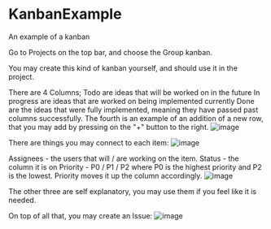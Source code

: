 # KanbanExample
An example of a kanban

Go to Projects on the top bar, and choose the Group kanban.

You may create this kind of kanban yourself, and should use it in the project.

There are 4 Columns; 
Todo are ideas that will be worked on in the future
In progress are ideas that are worked on being implemented currently
Done are the ideas that were fully implemented, meaning they have passed past columns successfully.
The fourth is an example of an addition of a new row, that you may add by pressing on the "+" button to the right.
![image](https://github.com/user-attachments/assets/da79a7ff-265f-40bf-aa1c-ee5c12065e78)

There are things you may connect to each item:
![image](https://github.com/user-attachments/assets/b737a457-ba8e-40a9-8d7f-84cad2fa030b)

Assignees - the users that will / are working on the item.
Status - the column it is on
Priority - P0 / P1 / P2 where P0 is the highest priority and P2 is the lowest. Priority moves it up the column accordingly.
![image](https://github.com/user-attachments/assets/eb9a832c-4476-4594-b35b-919a6fb5fe4b)

The other three are self explanatory, you may use them if you feel like it is needed.

On top of all that, you may create an Issue:
![image](https://github.com/user-attachments/assets/27a551ff-1c23-4022-98fe-4ce41ce67705)
